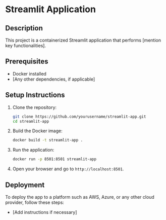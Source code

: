# Streamlit Application

## Description
This project is a containerized Streamlit application that performs [mention key functionalities].

## Prerequisites
- Docker installed
- [Any other dependencies, if applicable]

## Setup Instructions

1. Clone the repository:
   ```bash
   git clone https://github.com/yourusername/streamlit-app.git
   cd streamlit-app
   ```

2. Build the Docker image:
   ```bash
   docker build -t streamlit-app .
   ```

3. Run the application:
   ```bash
   docker run -p 8501:8501 streamlit-app
   ```

4. Open your browser and go to `http://localhost:8501`.

## Deployment

To deploy the app to a platform such as AWS, Azure, or any other cloud provider, follow these steps:
- [Add instructions if necessary]
